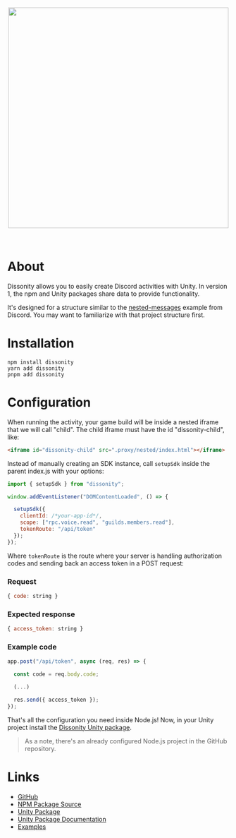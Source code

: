 <div align="center">
	<br />
	<p>
		<a><img src="https://i.imgur.com/5elvldR.png" width="500"/></a>
	</p>
	<br />
</div>

# About

Dissonity allows you to easily create Discord activities with Unity. In version 1, the npm and Unity packages share data to provide functionality.

It's designed for a structure similar to the [nested-messages](https://github.com/discord/embedded-app-sdk/tree/main/examples/nested-messages) example from Discord. You may want to familiarize with that project structure first.

# Installation

```
npm install dissonity
yarn add dissonity
pnpm add dissonity
```

# Configuration

When running the activity, your game build will be inside a nested iframe that we will call "child".
The child iframe must have the id "dissonity-child", like:
```html
<iframe id="dissonity-child" src=".proxy/nested/index.html"></iframe>
```
Instead of manually creating an SDK instance, call `setupSdk` inside the parent index.js with your options:

```js
import { setupSdk } from "dissonity";

window.addEventListener("DOMContentLoaded", () => {

  setupSdk({
    clientId: /*your-app-id*/,
    scope: ["rpc.voice.read", "guilds.members.read"],
    tokenRoute: "/api/token"
  });
});
```

Where `tokenRoute` is the route where your server is handling authorization codes and sending back an access token in a POST request:

### Request
```js
{ code: string }
```

### Expected response
```js
{ access_token: string }
```

### Example code

```js
app.post("/api/token", async (req, res) => {

  const code = req.body.code;

  (...)

  res.send({ access_token });
});
```

That's all the configuration you need inside Node.js! Now, in your Unity project install the [Dissonity Unity package](https://github.com/Furnyr/Dissonity/tree/main/unity#readme).

> As a note, there's an already configured Node.js project in the GitHub repository.

# Links

- [GitHub](https://github.com/Furnyr/Dissonity)
- [NPM Package Source](https://github.com/Furnyr/Dissonity/tree/main/npm)
- [Unity Package](https://github.com/Furnyr/Dissonity/tree/main/unity#readme)
- [Unity Package Documentation](https://github.com/Furnyr/Dissonity/blob/main/unity/Documentation~/Dissonity.md)
- [Examples](https://github.com/Furnyr/Dissonity/tree/main/examples)